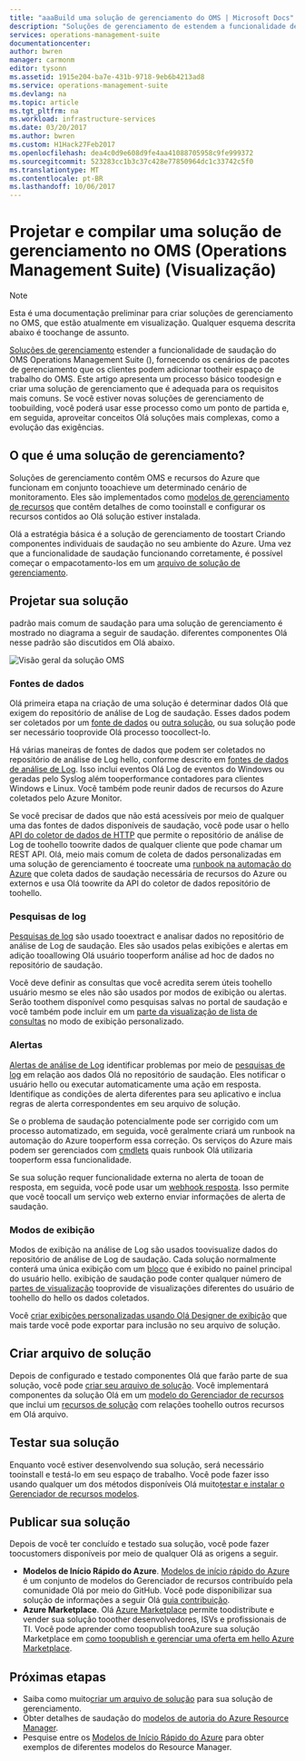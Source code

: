 ```yaml
---
title: "aaaBuild uma solução de gerenciamento do OMS | Microsoft Docs"
description: "Soluções de gerenciamento de estendem a funcionalidade de saudação do Operations Management Suite (OMS), fornecendo os cenários de pacotes de gerenciamento que os clientes podem adicionar tootheir espaço de trabalho do OMS.  Este artigo fornece detalhes sobre como você pode criar toobe de soluções de gerenciamento usados em seu próprio ambiente ou feitas clientes tooyour disponíveis."
services: operations-management-suite
documentationcenter: 
author: bwren
manager: carmonm
editor: tysonn
ms.assetid: 1915e204-ba7e-431b-9718-9eb6b4213ad8
ms.service: operations-management-suite
ms.devlang: na
ms.topic: article
ms.tgt_pltfrm: na
ms.workload: infrastructure-services
ms.date: 03/20/2017
ms.author: bwren
ms.custom: H1Hack27Feb2017
ms.openlocfilehash: dea4c0d9e608d9fe4aa41088705958c9fe999372
ms.sourcegitcommit: 523283cc1b3c37c428e77850964dc1c33742c5f0
ms.translationtype: MT
ms.contentlocale: pt-BR
ms.lasthandoff: 10/06/2017
---
```

# <a name="design-and-build-a-management-solution-in-operations-management-suite-oms-preview"></a>Projetar e compilar uma solução de gerenciamento no OMS (Operations Management Suite) (Visualização)
> [!NOTE]
> Esta é uma documentação preliminar para criar soluções de gerenciamento no OMS, que estão atualmente em visualização. Qualquer esquema descrita abaixo é toochange de assunto.

[Soluções de gerenciamento](operations-management-suite-solutions.md) estender a funcionalidade de saudação do OMS Operations Management Suite (), fornecendo os cenários de pacotes de gerenciamento que os clientes podem adicionar tootheir espaço de trabalho do OMS.  Este artigo apresenta um processo básico toodesign e criar uma solução de gerenciamento que é adequada para os requisitos mais comuns.  Se você estiver novas soluções de gerenciamento de toobuilding, você poderá usar esse processo como um ponto de partida e, em seguida, aproveitar conceitos Olá soluções mais complexas, como a evolução das exigências.

## <a name="what-is-a-management-solution"></a>O que é uma solução de gerenciamento?

Soluções de gerenciamento contêm OMS e recursos do Azure que funcionam em conjunto tooachieve um determinado cenário de monitoramento.  Eles são implementados como [modelos de gerenciamento de recursos](../azure-resource-manager/resource-manager-template-walkthrough.md) que contêm detalhes de como tooinstall e configurar os recursos contidos ao Olá solução estiver instalada.

Olá a estratégia básica é a solução de gerenciamento de toostart Criando componentes individuais de saudação no seu ambiente do Azure.  Uma vez que a funcionalidade de saudação funcionando corretamente, é possível começar o empacotamento-los em um [arquivo de solução de gerenciamento](operations-management-suite-solutions-solution-file.md). 


## <a name="design-your-solution"></a>Projetar sua solução
padrão mais comum de saudação para uma solução de gerenciamento é mostrado no diagrama a seguir de saudação.  diferentes componentes Olá nesse padrão são discutidos em Olá abaixo.

![Visão geral da solução OMS](media/operations-management-suite-solutions/solution-overview.png)


### <a name="data-sources"></a>Fontes de dados
Olá primeira etapa na criação de uma solução é determinar dados Olá que exigem do repositório de análise de Log de saudação.  Esses dados podem ser coletados por um [fonte de dados](../log-analytics/log-analytics-data-sources.md) ou [outra solução](operations-management-suite-solutions.md), ou sua solução pode ser necessário tooprovide Olá processo toocollect-lo.

Há várias maneiras de fontes de dados que podem ser coletados no repositório de análise de Log hello, conforme descrito em [fontes de dados de análise de Log](../log-analytics/log-analytics-data-sources.md).  Isso inclui eventos Olá Log de eventos do Windows ou geradas pelo Syslog além tooperformance contadores para clientes Windows e Linux.  Você também pode reunir dados de recursos do Azure coletados pelo Azure Monitor.  

Se você precisar de dados que não está acessíveis por meio de qualquer uma das fontes de dados disponíveis de saudação, você pode usar o hello [API do coletor de dados de HTTP](../log-analytics/log-analytics-data-collector-api.md) que permite o repositório de análise de Log de toohello toowrite dados de qualquer cliente que pode chamar um REST API.  Olá, meio mais comum de coleta de dados personalizadas em uma solução de gerenciamento é toocreate uma [runbook na automação do Azure](../automation/automation-runbook-types.md) que coleta dados de saudação necessária de recursos do Azure ou externos e usa Olá toowrite da API do coletor de dados repositório de toohello.  

### <a name="log-searches"></a>Pesquisas de log
[Pesquisas de log](../log-analytics/log-analytics-log-searches.md) são usado tooextract e analisar dados no repositório de análise de Log de saudação.  Eles são usados pelas exibições e alertas em adição tooallowing Olá usuário tooperform análise ad hoc de dados no repositório de saudação.  

Você deve definir as consultas que você acredita serem úteis toohello usuário mesmo se eles não são usados por modos de exibição ou alertas.  Serão toothem disponível como pesquisas salvas no portal de saudação e você também pode incluir em um [parte da visualização de lista de consultas](../log-analytics/log-analytics-view-designer-parts.md#list-of-queries-part) no modo de exibição personalizado.

### <a name="alerts"></a>Alertas
[Alertas de análise de Log](../log-analytics/log-analytics-alerts.md) identificar problemas por meio de [pesquisas de log](#log-searches) em relação aos dados Olá no repositório de saudação.  Eles notificar o usuário hello ou executar automaticamente uma ação em resposta. Identifique as condições de alerta diferentes para seu aplicativo e inclua regras de alerta correspondentes em seu arquivo de solução.

Se o problema de saudação potencialmente pode ser corrigido com um processo automatizado, em seguida, você geralmente criará um runbook na automação do Azure tooperform essa correção.  Os serviços do Azure mais podem ser gerenciados com [cmdlets](/powershell/azure/overview) quais runbook Olá utilizaria tooperform essa funcionalidade.

Se sua solução requer funcionalidade externa no alerta de tooan de resposta, em seguida, você pode usar um [webhook resposta](../log-analytics/log-analytics-alerts-actions.md).  Isso permite que você toocall um serviço web externo enviar informações de alerta de saudação.

### <a name="views"></a>Modos de exibição
Modos de exibição na análise de Log são usados toovisualize dados do repositório de análise de Log de saudação.  Cada solução normalmente conterá uma única exibição com um [bloco](../log-analytics/log-analytics-view-designer-tiles.md) que é exibido no painel principal do usuário hello.  exibição de saudação pode conter qualquer número de [partes de visualização](../log-analytics/log-analytics-view-designer-parts.md) tooprovide de visualizações diferentes do usuário de toohello do hello os dados coletados.

Você [criar exibições personalizadas usando Olá Designer de exibição](../log-analytics/log-analytics-view-designer.md) que mais tarde você pode exportar para inclusão no seu arquivo de solução.  


## <a name="create-solution-file"></a>Criar arquivo de solução
Depois de configurado e testado componentes Olá que farão parte de sua solução, você pode [criar seu arquivo de solução](operations-management-suite-solutions-solution-file.md).  Você implementará componentes da solução Olá em um [modelo do Gerenciador de recursos](../azure-resource-manager/resource-group-authoring-templates.md) que inclui um [recursos de solução](operations-management-suite-solutions-solution-file.md#solution-resource) com relações toohello outros recursos em Olá arquivo.  


## <a name="test-your-solution"></a>Testar sua solução
Enquanto você estiver desenvolvendo sua solução, será necessário tooinstall e testá-lo em seu espaço de trabalho.  Você pode fazer isso usando qualquer um dos métodos disponíveis Olá muito[testar e instalar o Gerenciador de recursos modelos](../azure-resource-manager/resource-group-template-deploy.md).

## <a name="publish-your-solution"></a>Publicar sua solução
Depois de você ter concluído e testado sua solução, você pode fazer toocustomers disponíveis por meio de qualquer Olá as origens a seguir.

- **Modelos de Início Rápido do Azure**.  [Modelos de início rápido do Azure](https://azure.microsoft.com/resources/templates/) é um conjunto de modelos do Gerenciador de recursos contribuído pela comunidade Olá por meio do GitHub.  Você pode disponibilizar sua solução de informações a seguir Olá [guia contribuição](https://github.com/Azure/azure-quickstart-templates/tree/master/1-CONTRIBUTION-GUIDE).
- **Azure Marketplace**.  Olá [Azure Marketplace](https://azuremarketplace.microsoft.com/marketplace/) permite toodistribute e vender sua solução tooother desenvolvedores, ISVs e profissionais de TI.  Você pode aprender como toopublish tooAzure sua solução Marketplace em [como toopublish e gerenciar uma oferta em hello Azure Marketplace](../marketplace-publishing/marketplace-publishing-getting-started.md).



## <a name="next-steps"></a>Próximas etapas
* Saiba como muito[criar um arquivo de solução](operations-management-suite-solutions-solution-file.md) para sua solução de gerenciamento.
* Obter detalhes de saudação do [modelos de autoria do Azure Resource Manager](../azure-resource-manager/resource-group-authoring-templates.md).
* Pesquise entre os [Modelos de Início Rápido do Azure](https://azure.microsoft.com/documentation/templates) para obter exemplos de diferentes modelos do Resource Manager.